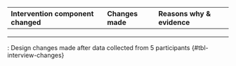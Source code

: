 | Intervention component changed | Changes made | Reasons why & evidence |
|:-------------------------------|:-------------|:-----------------------|
|                                |              |                        |
|                                |              |                        |
|                                |              |                        |

: Design changes made after data collected from 5 participants {#tbl-interview-changes}